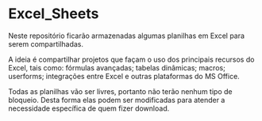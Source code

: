 # Excel_Sheets

Neste repositório ficarão armazenadas algumas planilhas em Excel para serem compartilhadas.

A ideia é compartilhar projetos que façam o uso dos principais recursos do Excel, tais como: fórmulas avançadas; tabelas dinâmicas; macros; userforms; integrações entre Excel e outras plataformas do MS Office.

Todas as planilhas vão ser livres, portanto não terão nenhum tipo de bloqueio. Desta forma elas podem ser modificadas para atender a necessidade específica de quem fizer download.
